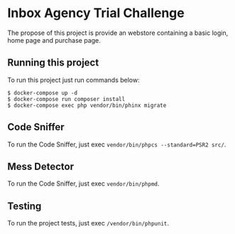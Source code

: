 # Inbox Agency Trial Challenge

The propose of this project is provide an webstore containing a basic login, home page and purchase page.

## Running this project

To run this project just run commands below:

```
$ docker-compose up -d
$ docker-compose run composer install
$ docker-compose exec php vendor/bin/phinx migrate
```

## Code Sniffer

To run the Code Sniffer, just exec `vendor/bin/phpcs --standard=PSR2 src/`.

## Mess Detector

To run the Code Sniffer, just exec `vendor/bin/phpmd`.

## Testing

To run the project tests, just exec `/vendor/bin/phpunit`.
